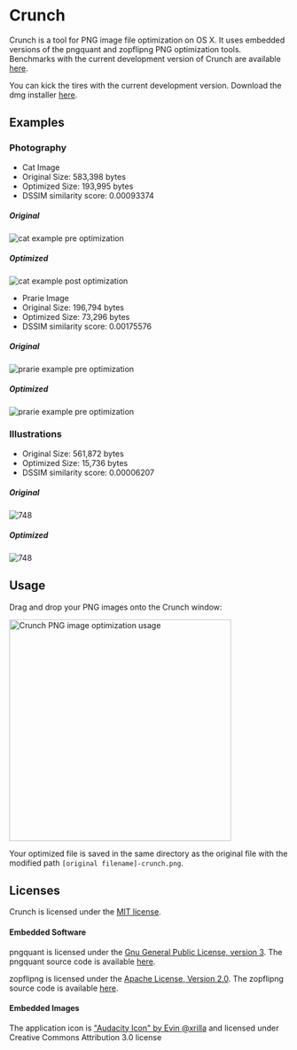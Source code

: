 # Crunch

Crunch is a tool for PNG image file optimization on OS X.  It uses embedded versions of the pngquant and zopflipng PNG optimization tools.  Benchmarks with the current development version of Crunch are available [here](https://github.com/chrissimpkins/Crunch/blob/master/BENCHMARKS.md).

You can kick the tires with the current development version.  Download the dmg installer [here](https://github.com/chrissimpkins/Crunch/releases/download/v0.9.0-dev-1/Crunch-Installer.dmg).

## Examples

### Photography

- Cat Image
- Original Size: 583,398 bytes
- Optimized Size: 193,995 bytes
- DSSIM similarity score: 0.00093374

##### Original
<img src="https://github.com/chrissimpkins/Crunch/raw/master/img/cat-1285634_640.png" alt="cat example pre optimization">

##### Optimized
<img src="https://github.com/chrissimpkins/Crunch/raw/master/img/cat-1285634_640-crunch.png" alt="cat example post optimization">


- Prarie Image
- Original Size: 196,794 bytes
- Optimized Size: 73,296 bytes
- DSSIM similarity score: 0.00175576

##### Original

<img src="https://github.com/chrissimpkins/Crunch/raw/master/img/prairie-679014_640.png" alt="prarie example pre optimization">

##### Optimized

<img src="https://github.com/chrissimpkins/Crunch/raw/master/img/prairie-679014_640-crunch.png" alt="prarie example pre optimization">



### Illustrations

- Original Size: 561,872 bytes
- Optimized Size: 15,736 bytes
- DSSIM similarity score: 0.00006207

##### Original
<img src="https://github.com/chrissimpkins/Crunch/raw/master/img/readme-eg-pre.png" alt="748">

##### Optimized
<img src="https://github.com/chrissimpkins/Crunch/raw/master/img/readme-eg-pre-crunch.png" alt="748">



## Usage

Drag and drop your PNG images onto the Crunch window:

<img src="https://github.com/chrissimpkins/Crunch/raw/master/img/crunch-ss.gif" alt="Crunch PNG image optimization usage" width="400">

Your optimized file is saved in the same directory as the original file with the modified path `[original filename]-crunch.png`.

## Licenses

Crunch is licensed under the [MIT license](https://github.com/chrissimpkins/Crunch/blob/master/LICENSE).

#### Embedded Software

pngquant is licensed under the [Gnu General Public License, version 3](https://github.com/pornel/pngquant/blob/master/COPYRIGHT).  The pngquant source code is available [here](https://github.com/pornel/pngquant).

zopflipng is licensed under the [Apache License, Version 2.0](http://www.apache.org/licenses/LICENSE-2.0).  The zopflipng source code is available [here](https://github.com/google/zopfli).

#### Embedded Images

The application icon is ["Audacity Icon" by Evin @xrilla](http://xillra.deviantart.com/art/Audacity-Icon-523082017) and licensed under Creative Commons Attribution 3.0 license
